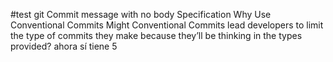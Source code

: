 #test git
Commit message with no body
Specification
Why Use Conventional Commits
Might Conventional Commits lead developers to limit the type of commits they make because they’ll be thinking in the types provided?
ahora sí tiene 5